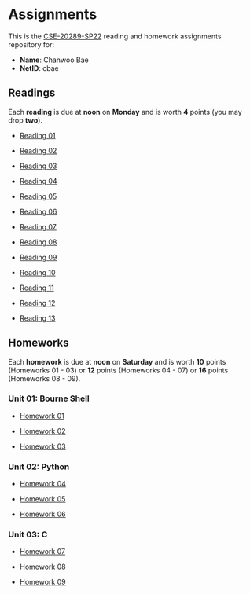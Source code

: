 # Assignments

This is the [CSE-20289-SP22] reading and homework assignments repository for:

* **Name**: Chanwoo Bae
* **NetID**: cbae

## Readings

Each **reading** is due at **noon** on **Monday** and is worth **4** points (you may drop **two**).

- [Reading 01](https://www3.nd.edu/~pbui/teaching/cse.20289.sp22/reading01.html)

- [Reading 02](https://www3.nd.edu/~pbui/teaching/cse.20289.sp22/reading02.html)

- [Reading 03](https://www3.nd.edu/~pbui/teaching/cse.20289.sp22/reading03.html)

- [Reading 04](https://www3.nd.edu/~pbui/teaching/cse.20289.sp22/reading04.html)

- [Reading 05](https://www3.nd.edu/~pbui/teaching/cse.20289.sp22/reading05.html)

- [Reading 06](https://www3.nd.edu/~pbui/teaching/cse.20289.sp22/reading06.html)

- [Reading 07](https://www3.nd.edu/~pbui/teaching/cse.20289.sp22/reading07.html)

- [Reading 08](https://www3.nd.edu/~pbui/teaching/cse.20289.sp22/reading08.html)

- [Reading 09](https://www3.nd.edu/~pbui/teaching/cse.20289.sp22/reading09.html)

- [Reading 10](https://www3.nd.edu/~pbui/teaching/cse.20289.sp22/reading10.html)

- [Reading 11](https://www3.nd.edu/~pbui/teaching/cse.20289.sp22/reading11.html)

- [Reading 12](https://www3.nd.edu/~pbui/teaching/cse.20289.sp22/reading12.html)

- [Reading 13](https://www3.nd.edu/~pbui/teaching/cse.20289.sp22/reading13.html)

## Homeworks

Each **homework** is due at **noon** on **Saturday** and is worth **10** points
(Homeworks 01 - 03) or **12** points (Homeworks 04 - 07) or **16** points
(Homeworks 08 - 09).

### Unit 01: Bourne Shell

- [Homework 01](https://www3.nd.edu/~pbui/teaching/cse.20289.sp22/homework01.html)

- [Homework 02](https://www3.nd.edu/~pbui/teaching/cse.20289.sp22/homework02.html)

- [Homework 03](https://www3.nd.edu/~pbui/teaching/cse.20289.sp22/homework03.html)

### Unit 02: Python

- [Homework 04](https://www3.nd.edu/~pbui/teaching/cse.20289.sp22/homework04.html)

- [Homework 05](https://www3.nd.edu/~pbui/teaching/cse.20289.sp22/homework05.html)

- [Homework 06](https://www3.nd.edu/~pbui/teaching/cse.20289.sp22/homework06.html)

### Unit 03: C

- [Homework 07](https://www3.nd.edu/~pbui/teaching/cse.20289.sp22/homework07.html)

- [Homework 08](https://www3.nd.edu/~pbui/teaching/cse.20289.sp22/homework08.html)

- [Homework 09](https://www3.nd.edu/~pbui/teaching/cse.20289.sp22/homework09.html)

[CSE-20289-SP22]:   https://www3.nd.edu/~pbui/teaching/cse.20289.sp22/
